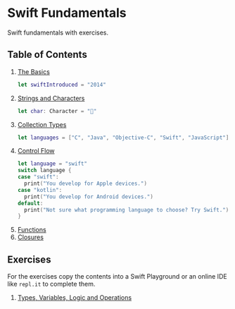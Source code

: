 # Swift Fundamentals

Swift fundamentals with exercises.

## Table of Contents 

1. [The Basics](https://docs.swift.org/swift-book/LanguageGuide/TheBasics.html)
   ```swift 
   let swiftIntroduced = "2014"
   ```
1. [Strings and Characters](https://docs.swift.org/swift-book/LanguageGuide/BasicOperators.html)
   ```swift 
   let char: Character = "🚀"
   ```
1. [Collection Types](https://docs.swift.org/swift-book/LanguageGuide/CollectionTypes.html)
   ```swift 
   let languages = ["C", "Java", "Objective-C", "Swift", "JavaScript"]
   ```
1. [Control Flow](https://docs.swift.org/swift-book/LanguageGuide/ControlFlow.html)
    ```swift
    let language = "swift"
    switch language {
    case "swift":
      print("You develop for Apple devices.")
    case "kotlin":
      print("You develop for Android devices.")
    default:
      print("Not sure what programming language to choose? Try Swift.")
    }
    ```
1. [Functions](https://docs.swift.org/swift-book/LanguageGuide/Functions.html)
1. [Closures](https://docs.swift.org/swift-book/LanguageGuide/Closures.html)


## Exercises

For the exercises copy the contents into a Swift Playground or an online IDE like `repl.it` to complete them. 

1. [Types, Variables, Logic and Operations](https://github.com/alexpaul/Swift-Fundamentals/blob/main/Types-Variables-Logic-Operations-Exercise.swift)
